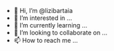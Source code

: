 - 👋 Hi, I’m @lizibartaia
- 👀 I’m interested in ...
- 🌱 I’m currently learning ...
- 💞️ I’m looking to collaborate on ...
- 📫 How to reach me ...

<!---
lizibartaia/lizibartaia is a ✨ special ✨ repository because its `README.md` (this file) appears on your GitHub profile.
You can click the Preview link to take a look at your changes.
--->
